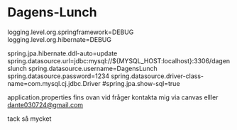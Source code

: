 # Dagens-Lunch

logging.level.org.springframework=DEBUG
logging.level.org.hibernate=DEBUG


spring.jpa.hibernate.ddl-auto=update
spring.datasource.url=jdbc:mysql://${MYSQL_HOST:localhost}:3306/dagenslunch
spring.datasource.username=DagensLunch
spring.datasource.password=1234
spring.datasource.driver-class-name=com.mysql.cj.jdbc.Driver
#spring.jpa.show-sql=true

application.properties fins ovan vid fråger kontakta mig via canvas elller dante030724@gmail.com 

tack så mycket
